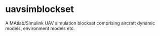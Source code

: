 # uavsimblockset

A MAtlab/Simulink UAV simulation blockset comprising aircraft dynamic models, environment models etc.
